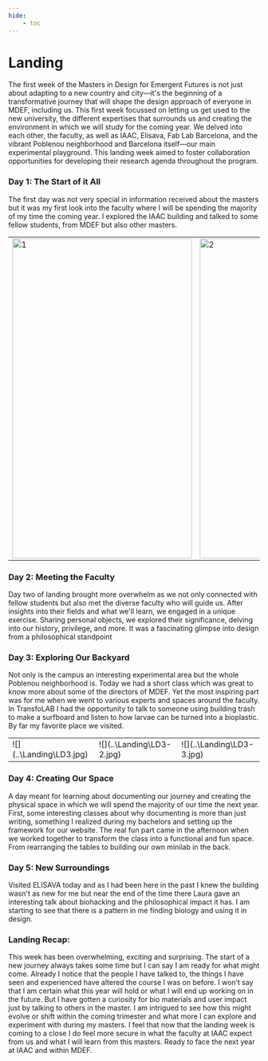 ```yaml
---
hide:
    - toc
---
```


# Landing

The first week of the Masters in Design for Emergent Futures is not just about adapting to a new country and city—it's the beginning of a transformative journey that will shape the design approach of everyone in MDEF, including us. This first week focussed on letting us get used to the new university, the different expertises that surrounds us and creating the environment in which we will study for the coming year. We delved into each other, the faculty, as well as IAAC, Elisava, Fab Lab Barcelona, and the vibrant Poblenou neighborhood and Barcelona itself—our main experimental playground. This landing week aimed to foster collaboration opportunities for developing their research agenda throughout the program.

### Day 1: The Start of it All

The first day was not very special in information received about the masters but it was my first look into the faculty where I will be spending the majority of my time the coming year. I explored the IAAC building and talked to some fellow students, from MDEF but also other masters.

<table>
  <tr>
    <td> 
        <img src="..\Landing\LD1.jpg"  alt="1" width = 360px height = 640px >
    </td>
    <td>
        <img src="..\Landing\LD1-2.jpg" alt="2" width = 360px height = 640px>
    </td>
    <td>
    <img src="..images\LD1-3.jpg" alt="3" width = 360px height = 640px>
    </td>
  </tr>
</table>

### Day 2: Meeting the Faculty

Day two of landing brought more overwhelm as we not only connected with fellow students but also met the diverse faculty who will guide us. After insights into their fields and what we'll learn, we engaged in a unique exercise. Sharing personal objects, we explored their significance, delving into our history, privilege, and more. It was a fascinating glimpse into design from a philosophical standpoint

### Day 3: Exploring Our Backyard

Not only is the campus an interesting experimental area but the whole Poblenou neighborhood is. Today we had a short class which was great to know more about some of the directors of MDEF. Yet the most inspiring part was for me when we went to various experts and spaces around the faculty. In TransfoLAB I had the opportunity to talk to someone using building trash to make a surfboard and listen to how larvae can be turned into a bioplastic. By far my favorite place we visited.

<table>
  <tr>
    <td> 
        ![](..\Landing\LD3.jpg)
    </td>
    <td>
        ![](..\Landing\LD3-2.jpg)
    </td>
    <td>
        ![](..\Landing\LD3-3.jpg)
    </td>
  </tr>
</table>

### Day 4: Creating Our Space

A day meant for learning about documenting our journey and creating the physical space in which we will spend the majority of our time the next year. First, some interesting classes about why documenting is more than just writing, something I realized during my bachelors and setting up the framework for our website. The real fun part came in the afternoon when we worked together to transform the class into a functional and fun space. From rearranging the tables to building our own minilab in the back. 

### Day 5: New Surroundings

Visited ELISAVA today and as I had been here in the past I knew the building wasn't as new for me but near the end of the time there Laura gave an interesting talk about biohacking and the philosophical impact it has. I am starting to see that there is a pattern in me finding biology and using it in design. 

### Landing Recap:

This week has been overwhelming, exciting and surprising. The start of a new journey always takes some time but I can say I am ready for what might come. Already I notice that the people I have talked to, the things I have seen and experienced have altered the course I was on before. I won’t say that I am certain what this year will hold or what I will end up working on in the future. But I have gotten a curiosity for bio materials and user impact just by talking to others in the master. I am intrigued to see how this might evolve or shift within the coming trimester and what more I can explore and experiment with during my masters. I feel that now that the landing week is coming to a close I do feel more secure in what the faculty at IAAC expect from us and what I will learn from this masters. Ready to face the next year at IAAC and within MDEF. 
